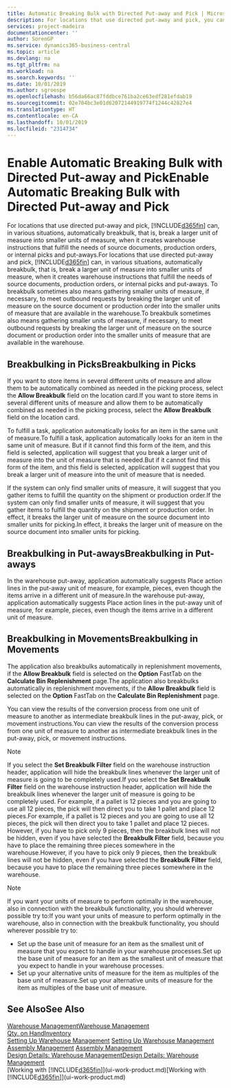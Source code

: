 ```yaml
---
title: Automatic Breaking Bulk with Directed Put-away and Pick | Microsoft Docs
description: For locations that use directed put-away and pick, you can break a larger unit of measure into smaller units of measure, when it creates warehouse instructions that fulfill the needs of source documents, production orders, or internal picks and put-aways.
services: project-madeira
documentationcenter: ''
author: SorenGP
ms.service: dynamics365-business-central
ms.topic: article
ms.devlang: na
ms.tgt_pltfrm: na
ms.workload: na
ms.search.keywords: ''
ms.date: 10/01/2019
ms.author: sgroespe
ms.openlocfilehash: b56da66ac87fddbce761ba2ce63edf281efdab19
ms.sourcegitcommit: 02e704bc3e01d62072144919774f1244c42827e4
ms.translationtype: HT
ms.contentlocale: en-CA
ms.lasthandoff: 10/01/2019
ms.locfileid: "2314734"
---
```

# <a name="enable-automatic-breaking-bulk-with-directed-put-away-and-pick"></a><span data-ttu-id="08451-103">Enable Automatic Breaking Bulk with Directed Put-away and Pick</span><span class="sxs-lookup"><span data-stu-id="08451-103">Enable Automatic Breaking Bulk with Directed Put-away and Pick</span></span>
<span data-ttu-id="08451-104">For locations that use directed put-away and pick, [!INCLUDE[d365fin](includes/d365fin_md.md)] can, in various situations, automatically breakbulk, that is, break a larger unit of measure into smaller units of measure, when it creates warehouse instructions that fulfill the needs of source documents, production orders, or internal picks and put-aways.</span><span class="sxs-lookup"><span data-stu-id="08451-104">For locations that use directed put-away and pick, [!INCLUDE[d365fin](includes/d365fin_md.md)] can, in various situations, automatically breakbulk, that is, break a larger unit of measure into smaller units of measure, when it creates warehouse instructions that fulfill the needs of source documents, production orders, or internal picks and put-aways.</span></span> <span data-ttu-id="08451-105">To breakbulk sometimes also means gathering smaller units of measure, if necessary, to meet outbound requests by breaking the larger unit of measure on the source document or production order into the smaller units of measure that are available in the warehouse.</span><span class="sxs-lookup"><span data-stu-id="08451-105">To breakbulk sometimes also means gathering smaller units of measure, if necessary, to meet outbound requests by breaking the larger unit of measure on the source document or production order into the smaller units of measure that are available in the warehouse.</span></span>   

## <a name="breakbulking-in-picks"></a><span data-ttu-id="08451-106">Breakbulking in Picks</span><span class="sxs-lookup"><span data-stu-id="08451-106">Breakbulking in Picks</span></span>  
<span data-ttu-id="08451-107">If you want to store items in several different units of measure and allow them to be automatically combined as needed in the picking process, select the **Allow Breakbulk** field on the location card.</span><span class="sxs-lookup"><span data-stu-id="08451-107">If you want to store items in several different units of measure and allow them to be automatically combined as needed in the picking process, select the **Allow Breakbulk** field on the location card.</span></span>  

<span data-ttu-id="08451-108">To fulfill a task, application automatically looks for an item in the same unit of measure.</span><span class="sxs-lookup"><span data-stu-id="08451-108">To fulfill a task, application automatically looks for an item in the same unit of measure.</span></span> <span data-ttu-id="08451-109">But if it cannot find this form of the item, and this field is selected, application will suggest that you break a larger unit of measure into the unit of measure that is needed.</span><span class="sxs-lookup"><span data-stu-id="08451-109">But if it cannot find this form of the item, and this field is selected, application will suggest that you break a larger unit of measure into the unit of measure that is needed.</span></span>  

<span data-ttu-id="08451-110">If the system can only find smaller units of measure, it will suggest that you gather items to fulfill the quantity on the shipment or production order.</span><span class="sxs-lookup"><span data-stu-id="08451-110">If the system can only find smaller units of measure, it will suggest that you gather items to fulfill the quantity on the shipment or production order.</span></span> <span data-ttu-id="08451-111">In effect, it breaks the larger unit of measure on the source document into smaller units for picking.</span><span class="sxs-lookup"><span data-stu-id="08451-111">In effect, it breaks the larger unit of measure on the source document into smaller units for picking.</span></span>  

## <a name="breakbulking-in-put-aways"></a><span data-ttu-id="08451-112">Breakbulking in Put-aways</span><span class="sxs-lookup"><span data-stu-id="08451-112">Breakbulking in Put-aways</span></span>  
<span data-ttu-id="08451-113">In the warehouse put-away, application automatically suggests Place action lines in the put-away unit of measure, for example, pieces, even though the items arrive in a different unit of measure.</span><span class="sxs-lookup"><span data-stu-id="08451-113">In the warehouse put-away, application automatically suggests Place action lines in the put-away unit of measure, for example, pieces, even though the items arrive in a different unit of measure.</span></span>  

## <a name="breakbulking-in-movements"></a><span data-ttu-id="08451-114">Breakbulking in Movements</span><span class="sxs-lookup"><span data-stu-id="08451-114">Breakbulking in Movements</span></span>  
<span data-ttu-id="08451-115">The application also breakbulks automatically in replenishment movements, if the **Allow Breakbulk** field is selected on the **Option** FastTab on the **Calculate Bin Replenishment** page.</span><span class="sxs-lookup"><span data-stu-id="08451-115">The application also breakbulks automatically in replenishment movements, if the **Allow Breakbulk** field is selected on the **Option** FastTab on the **Calculate Bin Replenishment** page.</span></span>  

<span data-ttu-id="08451-116">You can view the results of the conversion process from one unit of measure to another as intermediate breakbulk lines in the put-away, pick, or movement instructions.</span><span class="sxs-lookup"><span data-stu-id="08451-116">You can view the results of the conversion process from one unit of measure to another as intermediate breakbulk lines in the put-away, pick, or movement instructions.</span></span>  

> [!NOTE]  
>  <span data-ttu-id="08451-117">If you select the **Set Breakbulk Filter** field on the warehouse instruction header, application will hide the breakbulk lines whenever the larger unit of measure is going to be completely used.</span><span class="sxs-lookup"><span data-stu-id="08451-117">If you select the **Set Breakbulk Filter** field on the warehouse instruction header, application will hide the breakbulk lines whenever the larger unit of measure is going to be completely used.</span></span> <span data-ttu-id="08451-118">For example, if a pallet is 12 pieces and you are going to use all 12 pieces, the pick will then direct you to take 1 pallet and place 12 pieces.</span><span class="sxs-lookup"><span data-stu-id="08451-118">For example, if a pallet is 12 pieces and you are going to use all 12 pieces, the pick will then direct you to take 1 pallet and place 12 pieces.</span></span> <span data-ttu-id="08451-119">However, if you have to pick only 9 pieces, then the breakbulk lines will not be hidden, even if you have selected the **Breakbulk Filter** field, because you have to place the remaining three pieces somewhere in the warehouse.</span><span class="sxs-lookup"><span data-stu-id="08451-119">However, if you have to pick only 9 pieces, then the breakbulk lines will not be hidden, even if you have selected the **Breakbulk Filter** field, because you have to place the remaining three pieces somewhere in the warehouse.</span></span>  

> [!NOTE]  
>  <span data-ttu-id="08451-120">If you want your units of measure to perform optimally in the warehouse, also in connection with the breakbulk functionality, you should wherever possible try to:</span><span class="sxs-lookup"><span data-stu-id="08451-120">If you want your units of measure to perform optimally in the warehouse, also in connection with the breakbulk functionality, you should wherever possible try to:</span></span>  
>   
> - <span data-ttu-id="08451-121">Set up the base unit of measure for an item as the smallest unit of measure that you expect to handle in your warehouse processes.</span><span class="sxs-lookup"><span data-stu-id="08451-121">Set up the base unit of measure for an item as the smallest unit of measure that you expect to handle in your warehouse processes.</span></span>  
> - <span data-ttu-id="08451-122">Set up your alternative units of measure for the item as multiples of the base unit of measure.</span><span class="sxs-lookup"><span data-stu-id="08451-122">Set up your alternative units of measure for the item as multiples of the base unit of measure.</span></span>  

## <a name="see-also"></a><span data-ttu-id="08451-123">See Also</span><span class="sxs-lookup"><span data-stu-id="08451-123">See Also</span></span>  
[<span data-ttu-id="08451-124">Warehouse Management</span><span class="sxs-lookup"><span data-stu-id="08451-124">Warehouse Management</span></span>](warehouse-manage-warehouse.md)  
[<span data-ttu-id="08451-125">Qty. on Hand</span><span class="sxs-lookup"><span data-stu-id="08451-125">Inventory</span></span>](inventory-manage-inventory.md)  
<span data-ttu-id="08451-126">[Setting Up Warehouse Management](warehouse-setup-warehouse.md)   </span><span class="sxs-lookup"><span data-stu-id="08451-126">[Setting Up Warehouse Management](warehouse-setup-warehouse.md)   </span></span>  
<span data-ttu-id="08451-127">[Assembly Management](assembly-assemble-items.md)  </span><span class="sxs-lookup"><span data-stu-id="08451-127">[Assembly Management](assembly-assemble-items.md)  </span></span>  
[<span data-ttu-id="08451-128">Design Details: Warehouse Management</span><span class="sxs-lookup"><span data-stu-id="08451-128">Design Details: Warehouse Management</span></span>](design-details-warehouse-management.md)  
<span data-ttu-id="08451-129">[Working with [!INCLUDE[d365fin](includes/d365fin_md.md)]](ui-work-product.md)</span><span class="sxs-lookup"><span data-stu-id="08451-129">[Working with [!INCLUDE[d365fin](includes/d365fin_md.md)]](ui-work-product.md)</span></span>  
